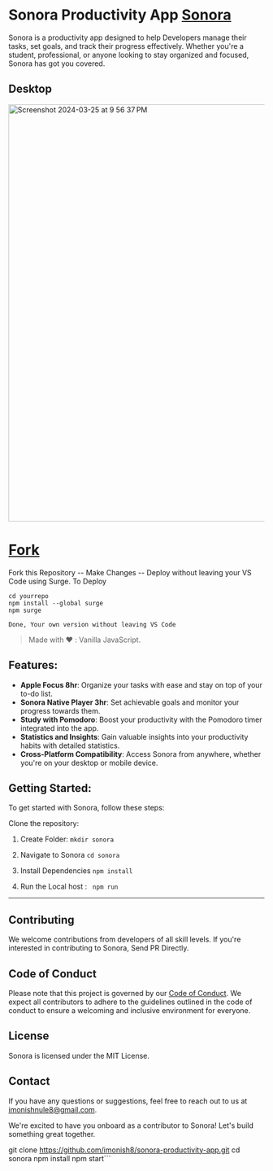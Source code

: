 # Sonora Productivity App [Sonora](http://sonora.surge.sh)

Sonora is a productivity app designed to help Developers manage their tasks, set goals, and track their progress effectively. Whether you're a student, professional, or anyone looking to stay organized and focused, Sonora has got you covered.

## Desktop

<img width="820" alt="Screenshot 2024-03-25 at 9 56 37 PM" src="https://github.com/imonish8/sonora-productivity-app/assets/115737071/1a7426a0-09ba-454e-a427-24725ed12de4">

# <a class="github-button" href="https://github.com/buttons/github-buttons/fork" data-color-scheme="no-preference: light; light: light; dark: light;" data-icon="octicon-repo-forked" data-size="large" aria-label="Fork buttons/github-buttons on GitHub">Fork</a>

Fork this Repository -- Make Changes -- Deploy without leaving your VS Code using Surge.
To Deploy 
```
cd yourrepo
npm install --global surge
npm surge   

Done, Your own version without leaving VS Code
```
> Made with ❤️  : Vanilla JavaScript.

## Features:

- **Apple Focus 8hr**: Organize your tasks with ease and stay on top of your to-do list.
- **Sonora Native Player 3hr**: Set achievable goals and monitor your progress towards them.
- **Study with Pomodoro**: Boost your productivity with the Pomodoro timer integrated into the app.
- **Statistics and Insights**: Gain valuable insights into your productivity habits with detailed statistics.
- **Cross-Platform Compatibility**: Access Sonora from anywhere, whether you're on your desktop or mobile device.

## Getting Started:

To get started with Sonora, follow these steps:

Clone the repository:
  1. Create Folder:
     ``` mkdir sonora ```

  2. Navigate to Sonora  ```cd sonora ```
  3. Install Dependencies  ``` npm install ```
  4. Run the Local host :  ``` npm run```
---
## Contributing

We welcome contributions from developers of all skill levels. If you're interested in contributing to Sonora, Send PR Directly.

## Code of Conduct

Please note that this project is governed by our [Code of Conduct](https://docs.github.com/en/site-policy/github-terms/github-community-code-of-conduct). We expect all contributors to adhere to the guidelines outlined in the code of conduct to ensure a welcoming and inclusive environment for everyone.

## License

Sonora is licensed under the MIT License.

## Contact

If you have any questions or suggestions, feel free to reach out to us at imonishnule8@gmail.com.

We're excited to have you onboard as a contributor to Sonora! Let's build something great together.

   git clone https://github.com/imonish8/sonora-productivity-app.git
   cd sonora
   npm install
   npm start```
